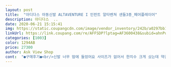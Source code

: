 ```yaml
---
layout: post 
title:  "아디다스 아동신발 ALTAVENTURE I 인펀트 알타벤쳐 샌들3종_페어플레이어" 
description: 아디다스  ..
date: 2020-06-21 15:15:41 
img: https://static.coupangcdn.com/image/vendor_inventory/242b/a0297bb1d823bd644c45983c8dd1623b7eacd742a754757cc595f5dcc732.jpg 
linkUrl: https://link.coupang.com/re/AFFSDP?lptag=AF3600438&subid=ahnPublicAsk&pageKey=202961727&itemId=594705897&vendorItemId=70814182704&traceid=V0-113-10e6e433c21ba08b 
categories: [1003] 
color: 1294AB 
price: 27300 
author: Ask View Shop 
cont:  "●구매후기●<br/>신발 너무 맘에 들었어요 사이즈가 없어서 한치수 크게 샀는데 약간 커도 괜찮더라구요<br/>" 
---
```

